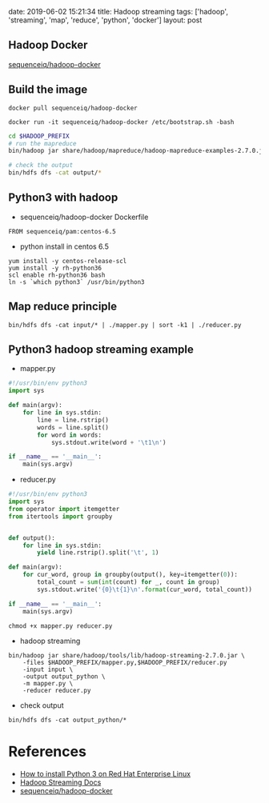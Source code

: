 date: 2019-06-02 15:21:34
title: Hadoop streaming
tags: ['hadoop', 'streaming', 'map', 'reduce', 'python', 'docker']
layout: post

## Hadoop Docker

[sequenceiq/hadoop-docker](https://hub.docker.com/r/sequenceiq/hadoop-docker)

## Build the image

```
docker pull sequenceiq/hadoop-docker
```


```
docker run -it sequenceiq/hadoop-docker /etc/bootstrap.sh -bash
```

```bash
cd $HADOOP_PREFIX
# run the mapreduce
bin/hadoop jar share/hadoop/mapreduce/hadoop-mapreduce-examples-2.7.0.jar grep input output 'dfs[a-z.]+'

# check the output
bin/hdfs dfs -cat output/*
```

## Python3 with hadoop

- sequenceiq/hadoop-docker Dockerfile

```
FROM sequenceiq/pam:centos-6.5
```

- python install in centos 6.5

```
yum install -y centos-release-scl
yum install -y rh-python36
scl enable rh-python36 bash
ln -s `which python3` /usr/bin/python3
```

## Map reduce principle

```
bin/hdfs dfs -cat input/* | ./mapper.py | sort -k1 | ./reducer.py
```

## Python3 hadoop streaming example

- mapper.py

```python
#!/usr/bin/env python3
import sys

def main(argv):
    for line in sys.stdin:
        line = line.rstrip()
        words = line.split()
        for word in words:
            sys.stdout.write(word + '\t1\n')

if __name__ == '__main__':
    main(sys.argv)
```

- reducer.py

```python
#!/usr/bin/env python3
import sys
from operator import itemgetter
from itertools import groupby


def output():
    for line in sys.stdin:
        yield line.rstrip().split('\t', 1)

def main(argv):
    for cur_word, group in groupby(output(), key=itemgetter(0)):
        total_count = sum(int(count) for _, count in group)
        sys.stdout.write('{0}\t{1}\n'.format(cur_word, total_count))

if __name__ == '__main__':
    main(sys.argv)
```

```
chmod +x mapper.py reducer.py
```

- hadoop streaming

```
bin/hadoop jar share/hadoop/tools/lib/hadoop-streaming-2.7.0.jar \
    -files $HADOOP_PREFIX/mapper.py,$HADOOP_PREFIX/reducer.py
    -input input \
    -output output_python \
    -m mapper.py \
    -reducer reducer.py
```

- check output

```
bin/hdfs dfs -cat output_python/*
```

# References

- [How to install Python 3 on Red Hat Enterprise Linux](https://developers.redhat.com/blog/2018/08/13/install-python3-rhel/)
- [Hadoop Streaming Docs](https://hadoop.apache.org/docs/r1.2.1/streaming.html)
- [sequenceiq/hadoop-docker](https://hub.docker.com/r/sequenceiq/hadoop-docker)

